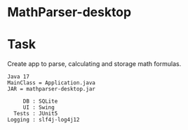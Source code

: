 # MathParser-desktop

# Task
Create app to parse, calculating and storage math formulas.
    
    Java 17
    MainClass = Application.java
    JAR = mathparser-desktop.jar
    
         DB : SQLite
         UI : Swing
      Tests : JUnit5
    Logging : slf4j-log4j12
